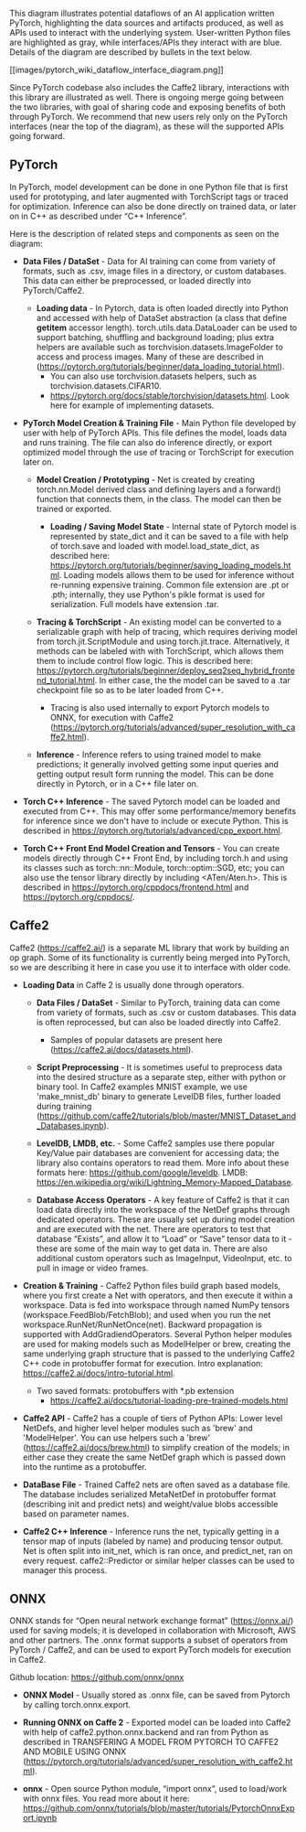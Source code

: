 This diagram illustrates potential dataflows of an AI application written PyTorch, highlighting the data sources and artifacts produced, as well as APIs used to interact with the underlying system. User-written Python files are highlighted as gray, while interfaces/APIs they interact with are blue. Details of the diagram are described by bullets in the text below.

[[images/pytorch_wiki_dataflow_interface_diagram.png]]

Since PyTorch codebase also includes the Caffe2 library, interactions with this library are illustrated as well. There is ongoing merge going between the two libraries, with goal of sharing code and exposing benefits of both through PyTorch. We recommend that new users rely only on the PyTorch interfaces (near the top of the diagram), as these will the supported APIs going forward.

## PyTorch

In PyTorch, model development can be done in one Python file that is first used for prototyping, and later augmented with TorchScript tags or traced for optimization. Inference can also be done directly on trained data, or later on in C++ as described under “C++ Inference”. 

Here is the description of related steps and components as seen on the diagram:
* **Data Files / DataSet** - Data for AI training can come from variety of formats, such as .csv, image files in a directory, or custom databases. This data can either be preprocessed, or loaded directly into PyTorch/Caffe2.
  * **Loading data** - In Pytorch, data is often loaded directly into Python and accessed with help of DataSet abstraction (a class that define __getitem__ accessor length). torch.utils.data.DataLoader can be used to support batching, shuffling and background loading; plus extra helpers are available such as torchvision.datasets.ImageFolder to access and process images. Many of these are described in (https://pytorch.org/tutorials/beginner/data_loading_tutorial.html).
    * You can also use torchvision.datasets helpers, such as torchvision.datasets.CIFAR10.
    * https://pytorch.org/docs/stable/torchvision/datasets.html. Look here for example of implementing datasets.

* **PyTorch Model Creation & Training File** - Main Python file developed by user with help of PyTorch APIs. This file defines the model, loads data and runs training. The file can also do inference directly, or export optimized model through the use of tracing or TorchScript for execution later on.

  * **Model Creation / Prototyping** - Net is created by creating torch.nn.Model derived class and defining layers and a forward() function that connects them, in the class. The model can then be trained or exported.
    * **Loading / Saving Model State** - Internal state of Pytorch model is represented by state_dict and it can be saved to a file with help of torch.save and loaded with model.load_state_dict, as described here: https://pytorch.org/tutorials/beginner/saving_loading_models.html. Loading models allows them to be used for inference without re-running expensive training. Common file extension are .pt or .pth; internally, they use Python's pikle format is used for serialization. Full models have extension .tar.

  * **Tracing & TorchScript** - An existing model can be converted to a serializable graph with help of tracing, which requires deriving model from torch.jit.ScriptModule and using torch.jit.trace. Alternatively, it methods can be labeled with with TorchScript, which allows them them to include control flow logic. This is described here: https://pytorch.org/tutorials/beginner/deploy_seq2seq_hybrid_frontend_tutorial.html. In either case, the the model can be saved to a .tar checkpoint file so as to be later loaded from C++.
    * Tracing is also used internally to export Pytorch models to ONNX, for execution with Caffe2 (https://pytorch.org/tutorials/advanced/super_resolution_with_caffe2.html).

  * **Inference** - Inference refers to using trained model to make predictions; it generally involved getting some input queries and getting output result form running the model. This can be done directly in Pytorch, or in a C++ file later on.

* **Torch C++ Inference** - The saved Pytorch model can be loaded and executed from C++. This may offer some performance/memory benefits for inference since we don't have to include or execute Python. This is described in https://pytorch.org/tutorials/advanced/cpp_export.html.

* **Torch C++ Front End Model Creation and Tensors** - You can create models directly through C++ Front End, by including torch.h and using its classes such as torch::nn::Module, torch::optim::SGD, etc; you can also use the tensor library directly by including <ATen/Aten.h>. This is described in https://pytorch.org/cppdocs/frontend.html and https://pytorch.org/cppdocs/.

## Caffe2

Caffe2 (https://caffe2.ai/) is a separate ML library that work by building an op graph. Some of its functionality is currently being merged into PyTorch, so we are describing it here in case you use it to interface with older code.

* **Loading Data** in Caffe 2 is usually done through operators.
  * **Data Files / DataSet** - Similar to PyTorch, training data can come from variety of formats, such as .csv or custom databases. This data is often reprocessed, but can also be loaded directly into Caffe2.
    * Samples of popular datasets are present here (https://caffe2.ai/docs/datasets.html).
  * **Script Preprocessing** - It is sometimes useful to preprocess data into the desired structure as a separate step, either with python or binary tool. In Caffe2 examples MNIST example, we use 'make_mnist_db' binary to generate LevelDB files, further loaded during training (https://github.com/caffe2/tutorials/blob/master/MNIST_Dataset_and_Databases.ipynb).

  * **LevelDB, LMDB, etc.** - Some Caffe2 samples use there popular Key/Value pair databases are convenient for accessing data; the library also contains operators to read them. More info about these formats here: https://github.com/google/leveldb. LMDB: https://en.wikipedia.org/wiki/Lightning_Memory-Mapped_Database.
  * **Database Access Operators** - A key feature of Caffe2 is that it can load data directly into the workspace of the NetDef graphs through dedicated operators. These are usually set up during model creation and are executed with the net. There are operators to test that database “Exists”, and allow it to “Load” or “Save” tensor data to it - these are some of the main way to get data in. There are also additional custom operators such as ImageInput, VideoInput, etc. to pull in image or video frames.

* **Creation & Training** - Caffe2 Python files build graph based models, where you first create a Net with operators, and then execute it within a workspace. Data is fed into workspace through named NumPy tensors (workspace.FeedBlob/FetchBlob); and used when you run the net workspace.RunNet/RunNetOnce(net). Backward propagation is supported with AddGradiendOperators. Several Python helper modules are used for making models such as ModelHelper or brew, creating the same underlying graph structure that is passed to the underlying Caffe2 C++ code in protobuffer format for execution. Intro explanation: https://caffe2.ai/docs/intro-tutorial.html.
  * Two saved formats: protobuffers with *.pb extension
    * https://caffe2.ai/docs/tutorial-loading-pre-trained-models.html

* **Caffe2 API** - Caffe2 has a couple of tiers of Python APIs: Lower level NetDefs, and higher level helper modules such as 'brew' and 'ModelHelper'. You can use helpers such a 'brew' (https://caffe2.ai/docs/brew.html) to simplify creation of the models; in either case they create the same NetDef graph which is passed down into the runtime as a protobuffer.

* **DataBase File** - Trained Caffe2 nets are often saved as a database file. The database includes serialized MetaNetDef in protobuffer format (describing init and predict nets) and weight/value blobs accessible based on parameter names.

* **Caffe2 C++ Inference** - Inference runs the net, typically getting in a tensor map of inputs (labeled by name) and producing tensor output. Net is often split into init_net, which is ran once, and predict_net, ran on every request. caffe2::Predictor or similar helper classes can be used to manager this process.
 
## ONNX

ONNX stands for “Open neural network exchange format” (https://onnx.ai/) used for saving models; it is developed in collaboration with Microsoft, AWS and other partners. The .onnx format supports a subset of operators from PyTorch / Caffe2, and can be used to export PyTorch models for execution in Caffe2.

Github location: https://github.com/onnx/onnx

* **ONNX Model** - Usually stored as .onnx file, can be saved from Pytorch by calling torch.onnx.export.

* **Running ONNX on Caffe 2** - Exported model can be loaded into Caffe2 with help of caffe2.python.onnx.backend and ran from Python as described in TRANSFERING A MODEL FROM PYTORCH TO CAFFE2 AND MOBILE USING ONNX (https://pytorch.org/tutorials/advanced/super_resolution_with_caffe2.html).

* **onnx** - Open source Python module, “import onnx”, used to load/work with onnx files. You read more about it here: https://github.com/onnx/tutorials/blob/master/tutorials/PytorchOnnxExport.ipynb
 